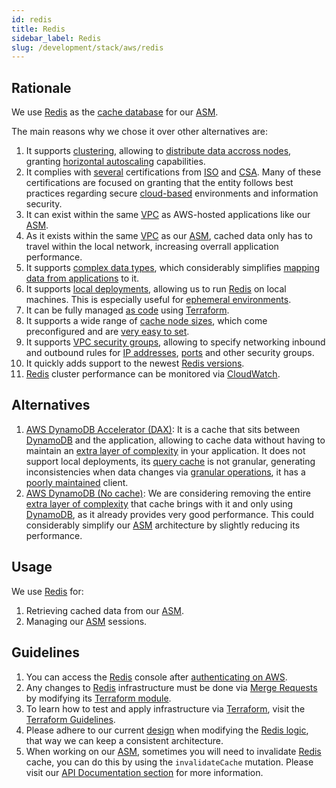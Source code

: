 ```yaml
---
id: redis
title: Redis
sidebar_label: Redis
slug: /development/stack/aws/redis
---
```


## Rationale

We use [Redis][REDIS]
as the [cache database](https://en.wikipedia.org/wiki/Database_caching)
for our [ASM][ASM].

The main reasons why we chose it
over other alternatives are:

1. It supports
    [clustering](https://redis.io/topics/cluster-tutorial),
    allowing to
    [distribute data accross nodes](https://docs.aws.amazon.com/AmazonElastiCache/latest/red-ug/CacheNodes.NodeGroups.html),
    granting
    [horizontal autoscaling](https://www.section.io/blog/scaling-horizontally-vs-vertically/)
    capabilities.
1. It complies with [several](https://aws.amazon.com/compliance/iso-certified/)
    certifications from
    [ISO](https://en.wikipedia.org/wiki/International_Organization_for_Standardization)
    and
    [CSA](https://en.wikipedia.org/wiki/Cloud_Security_Alliance).
    Many of these certifications
    are focused on granting that the entity
    follows best practices regarding secure
    [cloud-based](https://en.wikipedia.org/wiki/Cloud_computing) environments
    and information security.
1. It can exist within the same [VPC](/development/stack/aws/vpc/)
    as AWS-hosted applications like our
    [ASM][ASM].
1. As it exists
    within the same [VPC](/development/stack/aws/vpc/)
    as our [ASM][ASM],
    cached data only has to travel
    within the local network,
    increasing overrall application performance.
1. It supports
    [complex data types](https://redis.io/topics/data-types),
    which considerably simplifies
    [mapping data from applications](https://gitlab.com/fluidattacks/product/-/blob/148eccecfb68b6d5cd2c0418679330c0d6c02c2b/integrates/arch/2021-01-27-cache-design.md)
    to it.
1. It supports
    [local deployments](https://redis.io/topics/cluster-tutorial),
    allowing us to run [Redis][REDIS]
    on local machines.
    This is especially useful for
    [ephemeral environments](/about/security/integrity/developing-integrity#ephemeral-environments).
1. It can be fully managed
    [as code](https://registry.terraform.io/providers/hashicorp/aws/latest/docs/resources/elasticache_replication_group)
    using
    [Terraform](/development/stack/terraform/).
1. It supports a wide range of
    [cache node sizes](https://docs.aws.amazon.com/AmazonElastiCache/latest/red-ug/CacheNodes.SupportedTypes.html),
    which come preconfigured
    and are
    [very easy to set](https://gitlab.com/fluidattacks/product/-/blob/148eccecfb68b6d5cd2c0418679330c0d6c02c2b/integrates/deploy/cache-db/terraform/database.tf#L34).
1. It supports
    [VPC security groups](https://docs.aws.amazon.com/AmazonElastiCache/latest/red-ug/GettingStarted.AuthorizeAccess.html),
    allowing to specify
    networking inbound and outbound rules
    for
    [IP addresses](https://en.wikipedia.org/wiki/IP_address),
    [ports](https://en.wikipedia.org/wiki/Port_(computer_networking))
    and other security groups.
1. It quickly adds support
    to the newest
    [Redis versions](https://docs.aws.amazon.com/AmazonElastiCache/latest/red-ug/supported-engine-versions.html).
1. [Redis][REDIS] cluster performance
    can be monitored via
    [CloudWatch](/development/stack/aws/cloudwatch/).

## Alternatives

1. [AWS DynamoDB Accelerator (DAX)](https://aws.amazon.com/dynamodb/dax/):
    It is a cache
    that sits between [DynamoDB][DYNAMODB]
    and the application,
    allowing to cache data
    without having to maintain an
    [extra layer of complexity](https://gitlab.com/fluidattacks/product/-/tree/148eccecfb68b6d5cd2c0418679330c0d6c02c2b/integrates/back/src/redis_cluster)
    in your application.
    It does not support local deployments,
    its [query cache](https://docs.aws.amazon.com/amazondynamodb/latest/developerguide/DAX.concepts.html#DAX.concepts.query-cache)
    is not granular,
    generating inconsistencies
    when data changes via
    [granular operations](https://docs.aws.amazon.com/amazondynamodb/latest/developerguide/DAX.concepts.html#DAX.concepts.item-cache),
    it has a [poorly maintained](https://pypi.org/project/amazon-dax-client/2.0.0/)
    client.
1. [AWS DynamoDB (No cache)][DYNAMODB]:
    We are considering
    removing the entire
    [extra layer of complexity](https://gitlab.com/fluidattacks/product/-/tree/148eccecfb68b6d5cd2c0418679330c0d6c02c2b/integrates/back/src/redis_cluster)
    that cache brings with it
    and only using [DynamoDB][DYNAMODB],
    as it already provides
    very good performance.
    This could considerably simplify
    our [ASM][ASM] architecture
    by slightly reducing its performance.

## Usage

We use [Redis][REDIS] for:

1. Retrieving cached data
    from our [ASM][ASM].
1. Managing our [ASM][ASM] sessions.

## Guidelines

1. You can access the
    [Redis][REDIS] console
    after [authenticating on AWS](/development/stack/aws#guidelines).
1. Any changes to
    [Redis][REDIS]
    infrastructure must be done via
    [Merge Requests](https://docs.gitlab.com/ee/user/project/merge_requests/)
    by modifying its
    [Terraform module](https://gitlab.com/fluidattacks/product/-/tree/master/integrates/deploy/cache-db/terraform).
1. To learn how to test and apply infrastructure via [Terraform](/development/stack/terraform/),
    visit the
    [Terraform Guidelines](/development/stack/terraform#guidelines).
1. Please adhere to our current
    [design](https://gitlab.com/fluidattacks/product/-/blob/master/integrates/arch/2021-01-27-cache-design.md)
    when modifying the
    [Redis logic](https://gitlab.com/fluidattacks/product/-/tree/master/integrates/back/src/redis_cluster),
    that way we can keep
    a consistent architecture.
1. When working on our [ASM][ASM],
    sometimes you will need
    to invalidate [Redis][REDIS] cache,
    you can do this
    by using the `invalidateCache` mutation.
    Please visit our [API Documentation section](https://app.fluidattacks.com/api)
    for more information.

[ASM]: https://fluidattacks.com/categories/asm/
[REDIS]: https://aws.amazon.com/redis/
[DYNAMODB]: /development/stack/aws/dynamodb/

